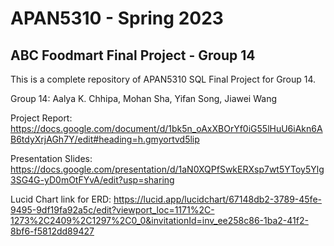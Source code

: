 # APAN5310 - Spring 2023
## ABC Foodmart Final Project - Group 14 
This is a complete repository of APAN5310 SQL Final Project for Group 14. 

Group 14: Aalya K. Chhipa, Mohan Sha, Yifan Song, Jiawei Wang

Project Report:
https://docs.google.com/document/d/1bk5n_oAxXBOrYf0iG55lHuU6iAkn6AB6tdyXrjAGh7Y/edit#heading=h.gmyortvd5lip

Presentation Slides:
https://docs.google.com/presentation/d/1aN0XQPfSwkERXsp7wt5YToy5Ylg3SG4G-yD0mOtFYvA/edit?usp=sharing

Lucid Chart link for ERD: 
https://lucid.app/lucidchart/67148db2-3789-45fe-9495-9df19fa92a5c/edit?viewport_loc=1171%2C-1273%2C2409%2C1297%2C0_0&invitationId=inv_ee258c86-1ba2-41f2-8bf6-f5812dd89427
